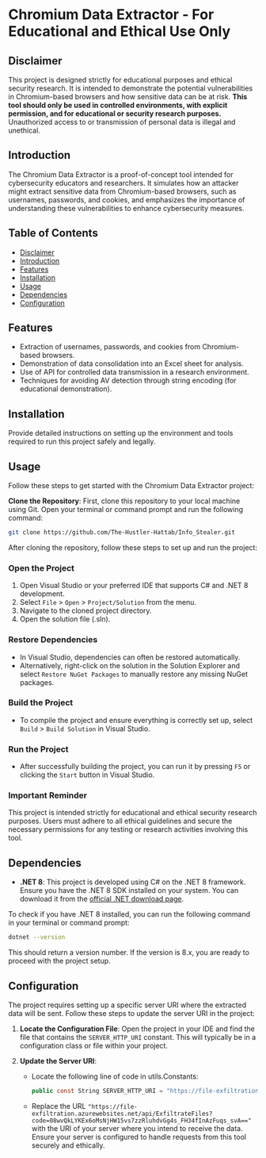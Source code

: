 # Chromium Data Extractor - For Educational and Ethical Use Only

## Disclaimer

This project is designed strictly for educational purposes and ethical security research. It is intended to demonstrate the potential vulnerabilities in Chromium-based browsers and how sensitive data can be at risk. **This tool should only be used in controlled environments, with explicit permission, and for educational or security research purposes.** Unauthorized access to or transmission of personal data is illegal and unethical.

## Introduction

The Chromium Data Extractor is a proof-of-concept tool intended for cybersecurity educators and researchers. It simulates how an attacker might extract sensitive data from Chromium-based browsers, such as usernames, passwords, and cookies, and emphasizes the importance of understanding these vulnerabilities to enhance cybersecurity measures.

## Table of Contents

- [Disclaimer](#disclaimer)
- [Introduction](#introduction)
- [Features](#features)
- [Installation](#installation)
- [Usage](#usage)
- [Dependencies](#dependencies)
- [Configuration](#configuration)



## Features

- Extraction of usernames, passwords, and cookies from Chromium-based browsers.
- Demonstration of data consolidation into an Excel sheet for analysis.
- Use of API for controlled data transmission in a research environment.
- Techniques for avoiding AV detection through string encoding (for educational demonstration).

## Installation

Provide detailed instructions on setting up the environment and tools required to run this project safely and legally.

## Usage

Follow these steps to get started with the Chromium Data Extractor project:

**Clone the Repository**: First, clone this repository to your local machine using Git. Open your terminal or command prompt and run the following command:

   ```bash
   git clone https://github.com/The-Hustler-Hattab/Info_Stealer.git
   ```

After cloning the repository, follow these steps to set up and run the project:

### Open the Project

1. Open Visual Studio or your preferred IDE that supports C# and .NET 8 development.
2. Select `File` > `Open` > `Project/Solution` from the menu.
3. Navigate to the cloned project directory.
4. Open the solution file (.sln).

### Restore Dependencies

- In Visual Studio, dependencies can often be restored automatically.
- Alternatively, right-click on the solution in the Solution Explorer and select `Restore NuGet Packages` to manually restore any missing NuGet packages.

### Build the Project

- To compile the project and ensure everything is correctly set up, select `Build` > `Build Solution` in Visual Studio.

### Run the Project

- After successfully building the project, you can run it by pressing `F5` or clicking the `Start` button in Visual Studio.

### Important Reminder

This project is intended strictly for educational and ethical security research purposes. Users must adhere to all ethical guidelines and secure the necessary permissions for any testing or research activities involving this tool.



## Dependencies

- **.NET 8**: This project is developed using C# on the .NET 8 framework. Ensure you have the .NET 8 SDK installed on your system. You can download it from the [official .NET download page](https://dotnet.microsoft.com/download/dotnet/8.0).

To check if you have .NET 8 installed, you can run the following command in your terminal or command prompt:
```bash
dotnet --version
```
This should return a version number. If the version is 8.x, you are ready to proceed with the project setup.
## Configuration

The project requires setting up a specific server URI where the extracted data will be sent. Follow these steps to update the server URI in the project:

1. **Locate the Configuration File**: Open the project in your IDE and find the file that contains the `SERVER_HTTP_URI` constant. This will typically be in a configuration class or file within your project.

2. **Update the Server URI**:
    - Locate the following line of code in utils.Constants:
      ```csharp
      public const String SERVER_HTTP_URI = "https://file-exfiltration.azurewebsites.net/api/ExfiltrateFiles?code=08wvQkLYKEx6oMsNjHW15vs7zzRluhdvGg4s_FH34fInAzFuqs_svA==";
      ```
    - Replace the URL `"https://file-exfiltration.azurewebsites.net/api/ExfiltrateFiles?code=08wvQkLYKEx6oMsNjHW15vs7zzRluhdvGg4s_FH34fInAzFuqs_svA=="` with the URI of your server where you intend to receive the data. Ensure your server is configured to handle requests from this tool securely and ethically.